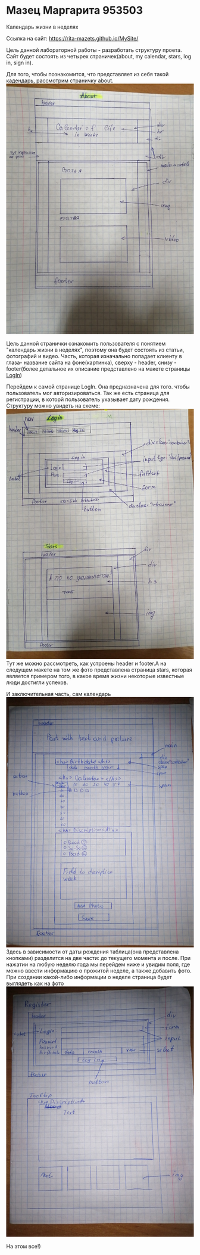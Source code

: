 # Мазец Маргарита 953503

Календарь жизни в неделях

Ссылка на сайт: https://rita-mazets.github.io/MySite/

Цель данной лабораторной работы - разработать структуру проета. Сайт будет состоять из четырех страничек(about, my calendar, stars, log in, sign in).

Для того, чтобы познакомится, что представляет из себя такой кадендарь, рассмотрим страничку about.![Database Schema](lab2/photo/About.jpg)
 
Цель данной странички ознакомить пользователя с понятием "календарь жизни в неделях", поэтому она будет состоять из статьи, фотографий и видео. Часть, которая изначально попадает клиенту в глаза- название сайта на фоне(картинка), сверху - header, снизу - footer(более детальное их описание представлено на макете страницы [LogIn](https://github.com/rita-mazets/MyCalendarSite/blob/lab2/photo/LoginStars.jpg))

Перейдем к самой странице LogIn. Она предназначена для того. чтобы пользователь мог авторизироваться. Так же есть страница для регистрации, в которй пользователь указывает дату рождения. Структуру можно увидеть на схеме: ![Database Schema](lab2/photo/LoginStars.jpg) Тут же можно рассмотреть, как устроены header и footer.А на следущем макете на том же фото представлена страница stars, которая является примером того, в какое время жизни некоторые известные люди достигли успехов.

И заключительная часть, сам календарь![Database Schema](lab2/photo/Calendar.jpg)
Здесь в зависимости от даты рождения таблица(она представлена кнопками) разделится на две части: до текущего момента и после. При нажатии на любую неделю года
мы перейдем ниже и увидим поля, где можно ввести информацию о прожитой неделе, а также добавить фото. При создании какой-либо информации о неделе страница будет выглядеть как на фото ![Database Schema](lab2/photo/RegisterCalenderAdded.jpg)


На этом все!)
